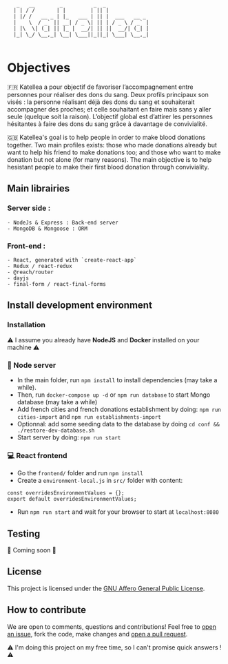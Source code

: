
```
   _   __        _          _  _
  | | / /       | |        | || |
  | |/ /   __ _ | |_   ___ | || |  ___   __ _
  |    \  / _` || __| / _ \| || | / _ \ / _` |
  | |\  \| (_| || |_ |  __/| || ||  __/| (_| |
  |_| \_/ \__,_| \__| \___||_||_| \___| \__,_|
  
```

# Objectives

:fr: Katellea a pour objectif de favoriser l’accompagnement entre personnes pour réaliser des dons du sang. Deux profils principaux son visés : la personne réalisant déjà des dons du sang et souhaiterait accompagner des proches; et celle souhaitant en faire mais sans y aller seule (quelque soit la raison). L’objectif global est d’attirer les personnes hésitantes à faire des dons du sang grâce à davantage de convivialité.

:gb: Katellea's goal is to help people in order to make blood donations together. Two main profiles exists: those who made donations already but want to help his friend to make donations too; and those who want to make donation but not alone (for many reasons). The main objective is to help hesistant people to make their first blood donation through conviviality.


## Main librairies

### Server side :

    - NodeJs & Express : Back-end server
    - MongoDB & Mongoose : ORM

### Front-end :

    - React, generated with `create-react-app`
    - Redux / react-redux
    - @reach/router
    - dayjs
    - final-form / react-final-forms

## Install development environment

### Installation

:warning: I assume you already have **NodeJS** and **Docker** installed on your machine :warning:

### :dvd: Node server

* In the main folder, run `npm install` to install dependencies (may take a while).
* Then, run `docker-compose up -d` or `npm run database` to start Mongo database (may take a while)
* Add french cities and french donations establishment by doing: `npm run cities-import` and `npm run establishments-import`
* Optionnal: add some seeding data to the database by doing `cd conf && ./restore-dev-database.sh`
* Start server by doing: `npm run start`

### :computer: React frontend

* Go the `frontend/` folder and run `npm install`
* Create a `environment-local.js` in `src/` folder with content:
```
const overridesEnvironmentValues = {};
export default overridesEnvironmentValues;
```
* Run `npm run start` and wait for your browser to start at `localhost:8080`

## Testing

:construction: Coming soon :construction:

## License

This project is licensed under the [GNU Affero General Public License](./LICENSE).

## How to contribute

We are open to comments, questions and contributions! Feel free to [open an issue](github.com/AlexandreCantin/katellea/issues/new), fork the code, make changes and [open a pull request](https://github.com/AlexandreCantin/katellea/pulls).

:warning: I'm doing this project on my free time, so I can't promise quick answers ! :warning: